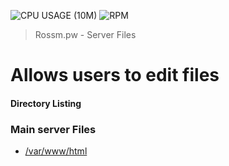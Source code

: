 ![CPU USAGE (10M)](http://dash.rossm.pw/api/v1/badge.svg?chart=system.cpu&alarm=10min_cpu_usage&refresh=auto "CPU Usage!")
![RPM](http://dash.rossm.pw/api/v1/badge.svg?chart=web_log_apache_vhosts.response_statuses&alarm=1m_requests&refresh=auto)
> Rossm.pw - Server Files

# Allows users to edit files

#### Directory Listing

### Main server Files
* [/var/www/html](https://github.com/orgrossmdevs/rossm.pw/tree/master/var/www/html)
